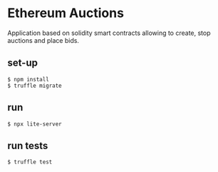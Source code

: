 # Ethereum Auctions

Application based on solidity smart contracts allowing to create, stop auctions and place bids.

## set-up

```
$ npm install
$ truffle migrate
```

## run

```
$ npx lite-server
```

## run tests

```
$ truffle test
```
